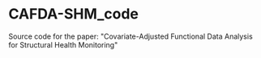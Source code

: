 # CAFDA-SHM_code
Source code for the paper: "Covariate-Adjusted Functional Data Analysis for Structural Health Monitoring"
